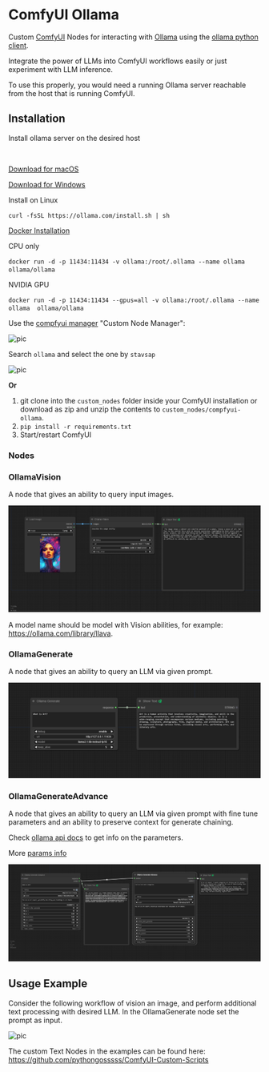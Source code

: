 # ComfyUI Ollama

Custom [ComfyUI](https://github.com/comfyanonymous/ComfyUI) Nodes for interacting with [Ollama](https://ollama.com/) using the [ollama python client](https://github.com/ollama/ollama-python).

Integrate the power of LLMs into ComfyUI workflows easily or just experiment with LLM inference.

To use this properly, you would need a running Ollama server reachable from the host that is running ComfyUI.

## Installation

Install ollama server on the desired host

<a href="https://ollama.com/" target="_blank">
  <img src="https://img.shields.io/badge/v0.3.14-green.svg?style=for-the-badge&labelColor=gray&label=Ollama&color=blue" alt=""/>
</a>

<a href="https://ollama.com/download/Ollama-darwin.zip" target="_blank">Download for macOS</a>

<a href="https://ollama.com/download/OllamaSetup.exe" target="_blank">Download for Windows</a>

Install on Linux

```shell 
curl -fsSL https://ollama.com/install.sh | sh
```

<a href="https://hub.docker.com/r/ollama/ollama" target="_blank">Docker Installation</a>

CPU only

```shell
docker run -d -p 11434:11434 -v ollama:/root/.ollama --name ollama ollama/ollama
```

NVIDIA GPU

```shell
docker run -d -p 11434:11434 --gpus=all -v ollama:/root/.ollama --name ollama  ollama/ollama
```

Use the [compfyui manager](https://github.com/ltdrdata/ComfyUI-Manager) "Custom Node Manager":

![pic](.meta/InstallViaManager.png)

Search `ollama` and select the one by `stavsap`

![pic](.meta/manager-install.png)

**Or**

1. git clone into the ```custom_nodes``` folder inside your ComfyUI installation or download as zip and unzip the contents to ```custom_nodes/compfyui-ollama```.
2. `pip install -r requirements.txt`
3. Start/restart ComfyUI

### Nodes

### OllamaVision

A node that gives an ability to query input images. 

![pic](.meta/OllamaVision.png)

A model name should be model with Vision abilities, for example: https://ollama.com/library/llava.

### OllamaGenerate

A node that gives an ability to query an LLM via given prompt. 

![pic](.meta/OllamaGenerate.png)

### OllamaGenerateAdvance

A node that gives an ability to query an LLM via given prompt with fine tune parameters and an ability to preserve context for generate chaining. 

Check [ollama api docs](https://github.com/ollama/ollama/blob/main/docs/api.md#generate-a-completion) to get info on the parameters.

More [params info](https://github.com/ollama/ollama/blob/main/docs/modelfile.md#parameter)

![pic](.meta/generate-advance.png)

## Usage Example

Consider the following workflow of vision an image, and perform additional text processing with desired LLM. In the OllamaGenerate node set the prompt as input.

![pic](.meta/CombinedUsage1.png)

The custom Text Nodes in the examples can be found here: https://github.com/pythongosssss/ComfyUI-Custom-Scripts
